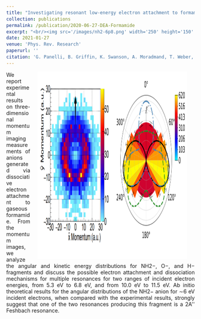 ```yaml
---
title: "Investigating resonant low-energy electron attachment to formamide: dynamics of model peptide bond dissociation and other fragmentation channels"
collection: publications
permalink: /publication/2020-06-27-DEA-Formamide
excerpt: "<br/><img src='/images/nh2-6p8.png' width='250' height='150' align='right'> This paper outlines the momenutm imaging of dissociative electron attachment to formamide with an emphasis on fragments NH2-, O-, and H-. Production mechanism are addressed and theoretical computations for angular dissociation distributions are provided for NH2-."
date: 2021-01-27
venue: 'Phys. Rev. Research'
paperurl: ''
citation: 'G. Panelli, B. Griffin, K. Swanson, A. Moradmand, T. Weber, T.N. Rescigno, C.W. McCurdy, D.S. Slaughter, & J.B. Williams. Investigating resonant low-energy electron attachment to formamide: Dynamics of model peptide bond dissociation and other fragmentation channels. <i>Phys. Rev. Research</i> <b>3</b>, 013082 (2021).<a href="https://link.aps.org/doi/10.1103/PhysRevResearch.3.013082"> 10.1103/PhysRevResearch.3.013082</a>'
---
```

<div align="justify">
<p><img src="/images/nh2-6p8.png" width="400" height="500" align="right" hspace="20"/>
We report experimental results on three-dimensional momentum imaging measurements of anions generated via dissociative electron attachment to gaseous formamide. From the momentum images, we analyze the angular and kinetic energy distributions for NH2−, O−, and H− fragments and discuss the possible electron attachment and dissociation mechanisms for multiple resonances for two ranges of incident electron energies, from 5.3 eV to 6.8 eV, and from 10.0 eV to 11.5 eV. Ab initio theoretical results for the angular distributions of the NH2− anion for ∼6 eV incident electrons, when compared with the experimental results, strongly suggest that one of the two resonances producing this fragment is a 2A'' Feshbach resonance.
</p>
</div>